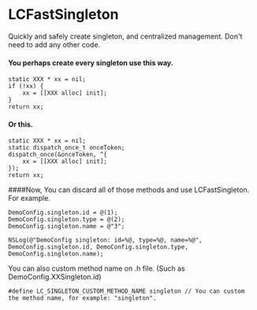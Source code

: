 # LCFastSingleton
Quickly and safely create singleton, and centralized management. Don't need to add any other code.

#### You perhaps create every singleton use this way.

    static XXX * xx = nil;
    if (!xx) {
        xx = [[XXX alloc] init];
    }
    return xx;
    
#### Or this.

    static XXX * xx = nil;
    static dispatch_once_t onceToken;
    dispatch_once(&onceToken, ^{
        xx = [[XXX alloc] init];
    });
    return xx;
    
####Now, You can discard all of those methods and use LCFastSingleton.
For example.
    
    DemoConfig.singleton.id = @(1);
    DemoConfig.singleton.type = @(2);
    DemoConfig.singleton.name = @"3";
    
    NSLog(@"DemoConfig singleton: id=%@, type=%@, name=%@", DemoConfig.singleton.id, DemoConfig.singleton.type, DemoConfig.singleton.name);
    
You can also custom method name on .h file. (Such as DemoConfig.XXSingleton.id)
    
    #define LC_SINGLETON_CUSTOM_METHOD_NAME singleton // You can custom the method name, for example: "singleton".

    
